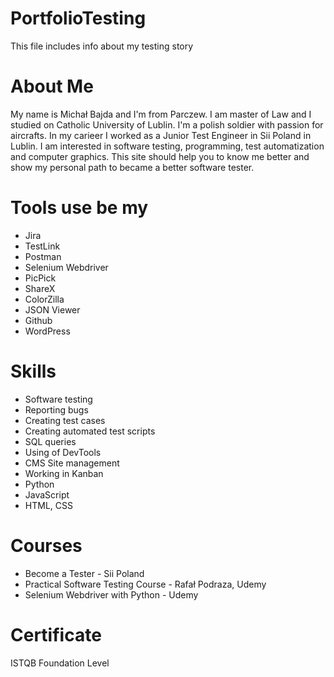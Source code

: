 # PortfolioTesting
This file includes info about my testing story

# About Me
My name is Michał Bajda and I'm from Parczew. I am master of Law and I studied on Catholic University of Lublin. I'm a polish soldier with passion for aircrafts. In my carieer I worked as a Junior Test Engineer in Sii Poland in Lublin. I am interested in software testing, programming, test automatization and computer graphics. This site should help you to know me better and show my personal path to became a better software tester.

# Tools use be my

* Jira
* TestLink
* Postman
* Selenium Webdriver
* PicPick
* ShareX
* ColorZilla
* JSON Viewer
* Github
* WordPress

# Skills

* Software testing
* Reporting bugs
* Creating test cases
* Creating automated test scripts
* SQL queries
* Using of DevTools
* CMS Site management
* Working in Kanban
* Python
* JavaScript
* HTML, CSS

# Courses

* Become a Tester - Sii Poland
* Practical Software Testing Course - Rafał Podraza, Udemy
* Selenium Webdriver with Python - Udemy

# Certificate
ISTQB Foundation Level




